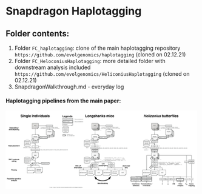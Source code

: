 # Snapdragon Haplotagging
## Folder contents:
  1. Folder `FC_haplotagging`: clone of the main haplotagging repository
  `https://github.com/evolgenomics/haplotagging` (cloned on 02.12.21)
  2. Folder `FC_HeloconiusHaplotagging`: more detailed folder with downstream analysis included
  `https://github.com/evolgenomics/HeliconiusHaplotagging` (cloned on 02.12.21)
  3. SnapdragonWalkthrough.md - everyday log





#### Haplotagging pipelines from the main paper:
![Pipeline](SuppFigure_Pipelines.png?raw=true "Analytical pipelines")
